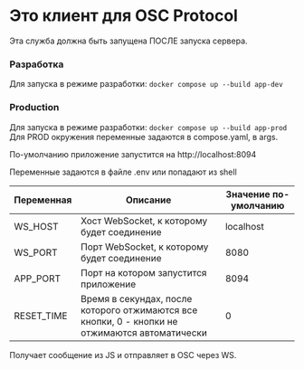 # Это клиент для OSC Protocol

Эта служба должна быть запущена ПОСЛЕ запуска сервера.

### Разработка

Для запуска в режиме разработки: `docker compose up --build app-dev`

### Production

Для запуска в режиме разработки: `docker compose up --build app-prod`
Для PROD окружения переменные задаются в compose.yaml, в args.

По-умолчанию приложение запустится на http://localhost:8094

Переменные задаются в файле .env или попадают из shell

| Переменная | Описание                                                                                       | Значение по-умолчанию |
|------------|------------------------------------------------------------------------------------------------|-----------------------|
| WS_HOST    | Хост WebSocket, к которому будет соединение                                                    | localhost             |
| WS_PORT    | Порт WebSocket, к которому будет соединение                                                    | 8080                  |
| APP_PORT   | Порт на котором запустится приложение                                                          | 8094                  |
| RESET_TIME | Время в секундах, после которого отжимаются все кнопки, 0 - кнопки не отжимаются автоматически | 0                     |

Получает сообщение из JS и отправляет в OSC через WS.


